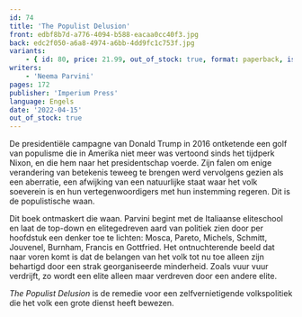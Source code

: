 ```yaml
---
id: 74
title: 'The Populist Delusion'
front: edbf8b7d-a776-4094-b588-eacaa0cc40f3.jpg
back: edc2f050-a6a8-4974-a6bb-4dd9fc1c753f.jpg
variants:
    - { id: 80, price: 21.99, out_of_stock: true, format: paperback, isbn: 978-1-922602-44-2 }
writers:
    - 'Neema Parvini'
pages: 172
publisher: 'Imperium Press'
language: Engels
date: '2022-04-15'
out_of_stock: true
---
```


De presidentiële campagne van Donald Trump in 2016 ontketende een golf van populisme die in Amerika niet meer was vertoond sinds het tijdperk Nixon, en die hem naar het presidentschap voerde. Zijn falen om enige verandering van betekenis teweeg te brengen werd vervolgens gezien als een aberratie, een afwijking van een natuurlijke staat waar het volk soeverein is en hun vertegenwoordigers met hun instemming regeren. Dit is de populistische waan.

Dit boek ontmaskert die waan. Parvini begint met de Italiaanse eliteschool en laat de top-down en elitegedreven aard van politiek zien door per hoofdstuk een denker toe te lichten: Mosca, Pareto, Michels, Schmitt, Jouvenel, Burnham, Francis en Gottfried. Het ontnuchterende beeld dat naar voren komt is dat de belangen van het volk tot nu toe alleen zijn behartigd door een strak georganiseerde minderheid. Zoals vuur vuur verdrijft, zo wordt een elite alleen maar verdreven door een andere elite.

*The Populist Delusion* is de remedie voor een zelfvernietigende volkspolitiek die het volk een grote dienst heeft bewezen.
